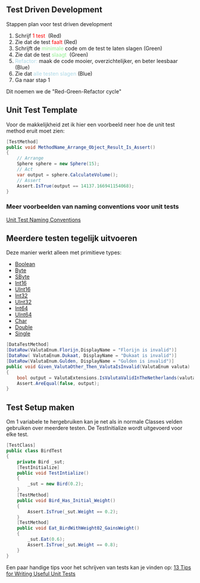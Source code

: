 
## Test Driven Development
Stappen plan voor test driven development

1. Schrijf <span style="color:red">1 test</span>  (Red)
2. Zie dat de test <span style="color:red">faalt</span> (Red)
3. Schrijft de <span style="color:lightgreen">minimale</span> code om de test te laten slagen (Green)
4. Zie dat de test <span style="color:lightgreen">slaagt</span>  (Green)
5. <span style="color:lightblue">Refactor:</span> maak de code mooier, overzichtelijker, en beter leesbaar (Blue)
6. Zie dat <span style="color:lightblue">alle testen slagen</span> (Blue)
7. Ga naar stap 1

Dit noemen we de "Red-Green-Refactor cycle"

## Unit Test Template
Voor de makkelijkheid zet ik hier een voorbeeld neer hoe de unit test method eruit moet zien:

```c#
[TestMethod]
public void MethodName_Arrange_Object_Result_Is_Assert() 
{ 
    // Arrange
    Sphere sphere = new Sphere(15);
    // Act
    var output = sphere.CalculateVolume();
    // Assert
    Assert.IsTrue(output == 14137.166941154068);
}
```
### Meer voorbeelden van naming conventions voor unit tests
[Unit Test Naming Conventions](https://medium.com/@stefanovskyi/unit-test-naming-conventions-dd9208eadbea)


## Meerdere testen tegelijk uitvoeren

Deze manier werkt alleen met primitieve types:
-   [Boolean](https://learn.microsoft.com/en-us/dotnet/api/system.boolean?view=net-8.0)
-   [Byte](https://learn.microsoft.com/en-us/dotnet/api/system.byte?view=net-8.0)
-   [SByte](https://learn.microsoft.com/en-us/dotnet/api/system.sbyte?view=net-8.0)
-   [Int16](https://learn.microsoft.com/en-us/dotnet/api/system.int16?view=net-8.0)
-   [UInt16](https://learn.microsoft.com/en-us/dotnet/api/system.uint16?view=net-8.0)
-   [Int32](https://learn.microsoft.com/en-us/dotnet/api/system.int32?view=net-8.0)
-   [UInt32](https://learn.microsoft.com/en-us/dotnet/api/system.uint32?view=net-8.0)
-   [Int64](https://learn.microsoft.com/en-us/dotnet/api/system.int64?view=net-8.0)
-   [UInt64](https://learn.microsoft.com/en-us/dotnet/api/system.uint64?view=net-8.0)
-   [Char](https://learn.microsoft.com/en-us/dotnet/api/system.char?view=net-8.0)
-   [Double](https://learn.microsoft.com/en-us/dotnet/api/system.double?view=net-8.0)
-   [Single](https://learn.microsoft.com/en-us/dotnet/api/system.single?view=net-8.0)
```c#
[DataTestMethod]
[DataRow(ValutaEnum.Florijn,DisplayName = "Florijn is invalid")]
[DataRow( ValutaEnum.Dukaat, DisplayName = "Dukaat is invalid")]
[DataRow(ValutaEnum.Gulden, DisplayName = "Gulden is invalid")]
public void Given_ValutaOther_Then_ValutaIsInvalid(ValutaEnum valuta)
{          
    bool output = ValutaExtensions.IsValutaValidInTheNetherlands(valuta);
    Assert.AreEqual(false, output);
}
```

## Test Setup maken

Om 1 variabele te hergebruiken kan je net als in normale Classes velden gebruiken over meerdere testen. De TestInitialize wordt uitgevoerd voor elke test.

```c#
[TestClass]
public class BirdTest
{
    private Bird _sut;
    [TestInitialize]
    public void TestIntialize()
    {
        _sut = new Bird(0.2);
    }
    [TestMethod]
    public void Bird_Has_Initial_Weight()
    {
        Assert.IsTrue(_sut.Weight == 0.2);
    }
    [TestMethod]
    public void Eat_BirdWithWeight02_GainsWeight()
    {
        _sut.Eat(0.6);
        Assert.IsTrue(_sut.Weight == 0.8);
    }
}
```

Een paar handige tips voor het schrijven van tests kan je vinden op:
[13 Tips for Writing Useful Unit Tests](https://betterprogramming.pub/13-tips-for-writing-useful-unit-tests-ca20706b5368)